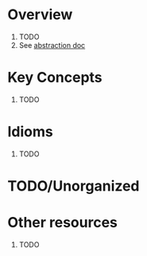 # Overview
1. TODO
1. See [abstraction doc](./abstraction.md)



# Key Concepts
1. TODO


# Idioms
1. TODO


# TODO/Unorganized



# Other resources
1. TODO
